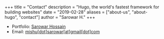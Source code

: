 +++
title = "Contact"
description = "Hugo, the world's fastest framework for building websites"
date = "2019-02-28"
aliases = ["about-us", "about-hugo", "contact"]
author = "Sarowar H."
+++

- Portfolio: [Sarowar Hossain](https://www.sarowarhossain.com)
- Email: [mishu[dot]sarowar[at]gmail[dot]com](mailto:mishu.sarowar@gmail.com)